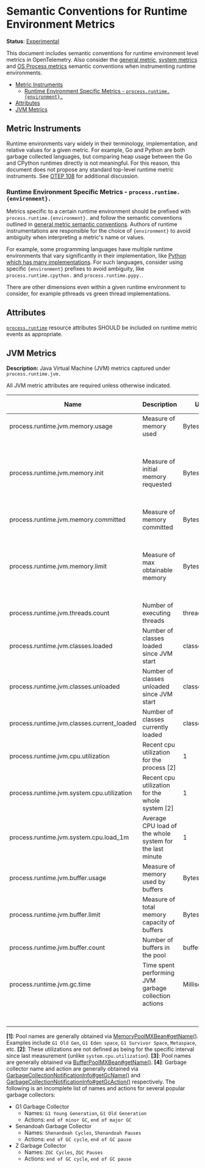 <!--- Hugo front matter used to generate the website version of this page:
linkTitle: Runtime Environment
--->

# Semantic Conventions for Runtime Environment Metrics

**Status**: [Experimental](../../document-status.md)

This document includes semantic conventions for runtime environment level
metrics in OpenTelemetry. Also consider the [general
metric](README.md#general-metric-semantic-conventions), [system
metrics](system-metrics.md) and [OS Process metrics](process-metrics.md)
semantic conventions when instrumenting runtime environments.

<!-- Re-generate TOC with `markdown-toc --no-first-h1 -i` -->

<!-- toc -->

- [Metric Instruments](#metric-instruments)
  * [Runtime Environment Specific Metrics - `process.runtime.{environment}.`](#runtime-environment-specific-metrics---processruntimeenvironment)
- [Attributes](#attributes)
- [JVM Metrics](#jvm-metrics)

<!-- tocstop -->

## Metric Instruments

Runtime environments vary widely in their terminology, implementation, and
relative values for a given metric. For example, Go and Python are both
garbage collected languages, but comparing heap usage between the Go and
CPython runtimes directly is not meaningful. For this reason, this document
does not propose any standard top-level runtime metric instruments. See [OTEP
108](https://github.com/open-telemetry/oteps/pull/108/files) for additional
discussion.

### Runtime Environment Specific Metrics - `process.runtime.{environment}.`

Metrics specific to a certain runtime environment should be prefixed with
`process.runtime.{environment}.` and follow the semantic conventions outlined in
[general metric semantic
conventions](README.md#general-metric-semantic-conventions). Authors of
runtime instrumentations are responsible for the choice of `{environment}` to
avoid ambiguity when interpreting a metric's name or values.

For example, some programming languages have multiple runtime environments
that vary significantly in their implementation, like [Python which has many
implementations](https://wiki.python.org/moin/PythonImplementations). For
such languages, consider using specific `{environment}` prefixes to avoid
ambiguity, like `process.runtime.cpython.` and `process.runtime.pypy.`.

There are other dimensions even within a given runtime environment to
consider, for example pthreads vs green thread implementations.

## Attributes

[`process.runtime`](../../resource/semantic_conventions/process.md#process-runtimes) resource attributes SHOULD be included on runtime metric events as appropriate.

## JVM Metrics

**Description:** Java Virtual Machine (JVM) metrics captured under `process.runtime.jvm.`

All JVM metric attributes are required unless otherwise indicated.

| Name                                       | Description                                              | Unit         | Unit ([UCUM](README.md#instrument-units)) | Instrument Type ([*](README.md#instrument-types)) | Value Type | Attribute Key | Attribute Values      |
|--------------------------------------------|----------------------------------------------------------|--------------|-------------------------------------------|---------------------------------------------------|------------|---------------|-----------------------|
| process.runtime.jvm.memory.usage           | Measure of memory used                                   | Bytes        | `By`                                      | UpDownCounter                                     | Int64      | type          | `"heap"`, `"nonheap"` |
|                                            |                                                          |              |                                           |                                                   |            | pool          | Name of pool [1]      |
| process.runtime.jvm.memory.init            | Measure of initial memory requested                      | Bytes        | `By`                                      | UpDownCounter                                     | Int64      | type          | `"heap"`, `"nonheap"` |
|                                            |                                                          |              |                                           |                                                   |            | pool          | Name of pool [1]      |
| process.runtime.jvm.memory.committed       | Measure of memory committed                              | Bytes        | `By`                                      | UpDownCounter                                     | Int64      | type          | `"heap"`, `"nonheap"` |
|                                            |                                                          |              |                                           |                                                   |            | pool          | Name of pool [1]      |
| process.runtime.jvm.memory.limit           | Measure of max obtainable memory                         | Bytes        | `By`                                      | UpDownCounter                                     | Int64      | type          | `"heap"`, `"nonheap"` |
|                                            |                                                          |              |                                           |                                                   |            | pool          | Name of pool [1]      |
| process.runtime.jvm.threads.count          | Number of executing threads                              | threads      | `{threads}`                               | UpDownCounter                                     | Int64      | daemon        | `true`, `false`       |
| process.runtime.jvm.classes.loaded         | Number of classes loaded since JVM start                 | classes      | `{classes}`                               | Counter                                           | Int64      |               |                       |
| process.runtime.jvm.classes.unloaded       | Number of classes unloaded since JVM start               | classes      | `{classes}`                               | Counter                                           | Int64      |               |                       |
| process.runtime.jvm.classes.current_loaded | Number of classes currently loaded                       | classes      | `{classes}`                               | UpDownCounter                                     | Int64      |               |                       |
| process.runtime.jvm.cpu.utilization        | Recent cpu utilization for the process [2]               | 1            | 1                                         | Asynchronous Gauge                                | Double     |               |                       |
| process.runtime.jvm.system.cpu.utilization | Recent cpu utilization for the whole system [2]          | 1            | 1                                         | Asynchronous Gauge                                | Double     |               |                       |
| process.runtime.jvm.system.cpu.load_1m     | Average CPU load of the whole system for the last minute | 1            | 1                                         | Asynchronous Gauge                                | Double     |               |                       |
| process.runtime.jvm.buffer.usage           | Measure of memory used by buffers                        | Bytes        | `By`                                      | UpDownCounter                                     | Int64      | pool          | Name of pool[3]       |
| process.runtime.jvm.buffer.limit           | Measure of total memory capacity of buffers              | Bytes        | `By`                                      | UpDownCounter                                     | Int64      | pool          | Name of pool[3]       |
| process.runtime.jvm.buffer.count           | Number of buffers in the pool                            | buffers      | `{buffers}`                               | UpDownCounter                                     | Int64      | pool          | Name of pool[3]       |
| process.runtime.jvm.gc.time                | Time spent performing JVM garbage collection actions     | Milliseconds | `Ms`                                      | Histogram                                         | Int64      | gc            | Name of gc[4]         |
|                                            |                                                          |              |                                           |                                                   |            | action        | The gc action[4]      |

**[1]**: Pool names are generally obtained via [MemoryPoolMXBean#getName()](https://docs.oracle.com/en/java/javase/11/docs/api/java.management/java/lang/management/MemoryPoolMXBean.html#getName()).
Examples include `G1 Old Gen`, `G1 Eden space`, `G1 Survivor Space`, `Metaspace`, etc.
**[2]**: These utilizations are not defined as being for the specific interval since last measurement (unlike `system.cpu.utilization`).
**[3]**: Pool names are generally obtained via [BufferPoolMXBean#getName()](https://docs.oracle.com/en/java/javase/11/docs/api/java.management/java/lang/management/BufferPoolMXBean.html#getName()).
**[4]**: Garbage collector name and action are generally obtained via [GarbageCollectionNotificationInfo#getGcName()](https://docs.oracle.com/en/java/javase/11/docs/api/jdk.management/com/sun/management/GarbageCollectionNotificationInfo.html#getGcName()) and [GarbageCollectionNotificationInfo#getGcAction()](https://docs.oracle.com/en/java/javase/11/docs/api/jdk.management/com/sun/management/GarbageCollectionNotificationInfo.html#getGcAction()) respectively. The following is an incomplete list of names and actions for several popular garbage collectors:
  * G1 Garbage Collector
    * Names: `G1 Young Generation`, `G1 Old Generation`
    * Actions: `end of minor GC`, `end of major GC`
  * Senandoah Garbage Collector
    * Names: `Shenandoah Cycles`, `Shenandoah Pauses`
    * Actions: `end of GC cycle`, `end of GC pause`
  * Z Garbage Collector
    * Names: `ZGC Cycles`, `ZGC Pauses`
    * Actions: `end of GC cycle`, `end of GC pause`

